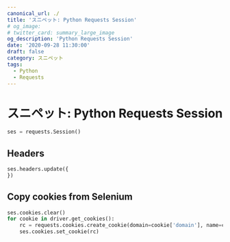 ```yaml
---
canonical_url: ./
title: 'スニペット: Python Requests Session'
# og_image:
# twitter_card: summary_large_image
og_description: 'Python Requests Session'
date: '2020-09-28 11:30:00'
draft: false
category: スニペット
tags:
  - Python
  - Requests
---
```

# スニペット: Python Requests Session

```python
ses = requests.Session()
```

## Headers
```python
ses.headers.update({
})
```

## Copy cookies from Selenium
```python
ses.cookies.clear()
for cookie in driver.get_cookies():
    rc = requests.cookies.create_cookie(domain=cookie['domain'], name=cookie['name'], value=cookie['value'])
    ses.cookies.set_cookie(rc)
```
